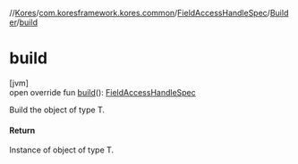 //[Kores](../../../../index.md)/[com.koresframework.kores.common](../../index.md)/[FieldAccessHandleSpec](../index.md)/[Builder](index.md)/[build](build.md)

# build

[jvm]\
open override fun [build](build.md)(): [FieldAccessHandleSpec](../index.md)

Build the object of type T.

#### Return

Instance of object of type T.
